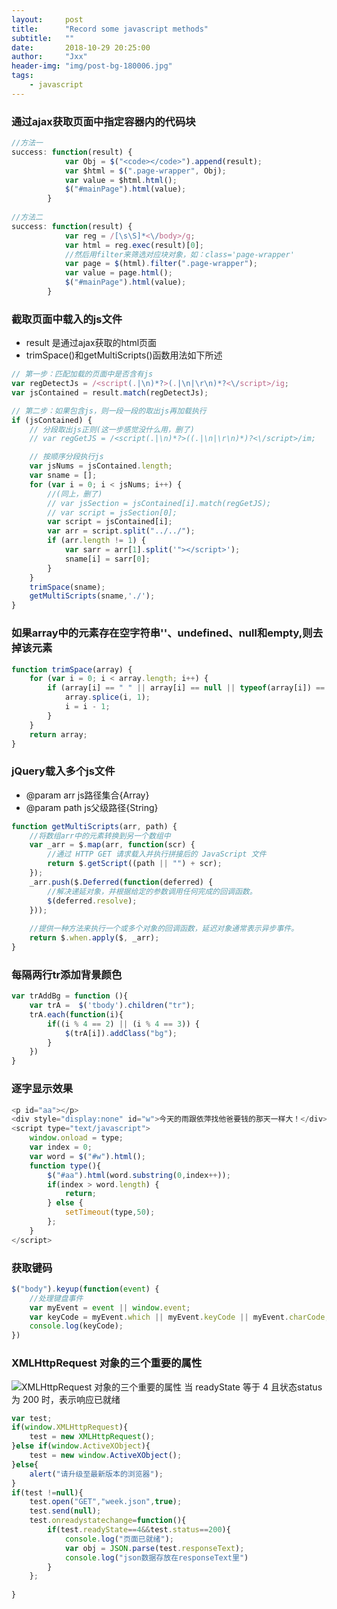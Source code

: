 ```yaml
---
layout:     post
title:      "Record some javascript methods"
subtitle:   ""
date:       2018-10-29 20:25:00
author:     "Jxx"
header-img: "img/post-bg-180006.jpg"
tags:
    - javascript
---
```


### 通过ajax获取页面中指定容器内的代码块
```javascript
//方法一
success: function(result) {
            var Obj = $("<code></code>").append(result);
            var $html = $(".page-wrapper", Obj);
            var value = $html.html();
            $("#mainPage").html(value);
        }
        
//方法二
success: function(result) {
            var reg = /[\s\S]*<\/body>/g;
            var html = reg.exec(result)[0];
            //然后用filter来筛选对应块对象，如：class='page-wrapper'
            var page = $(html).filter(".page-wrapper");
            var value = page.html();
            $("#mainPage").html(value);
        }
```




### 截取页面中载入的js文件
- result 是通过ajax获取的html页面
- trimSpace()和getMultiScripts()函数用法如下所述

```javascript
// 第一步：匹配加载的页面中是否含有js
var regDetectJs = /<script(.|\n)*?>(.|\n|\r\n)*?<\/script>/ig;
var jsContained = result.match(regDetectJs);

// 第二步：如果包含js，则一段一段的取出js再加载执行
if (jsContained) {
    // 分段取出js正则(这一步感觉没什么用，删了)
    // var regGetJS = /<script(.|\n)*?>((.|\n|\r\n)*)?<\/script>/im;

    // 按顺序分段执行js
    var jsNums = jsContained.length;
    var sname = [];
    for (var i = 0; i < jsNums; i++) {
        //(同上，删了)
        // var jsSection = jsContained[i].match(regGetJS);
        // var script = jsSection[0];
        var script = jsContained[i];
        var arr = script.split("../../");
        if (arr.length != 1) {
            var sarr = arr[1].split('"></script>');
            sname[i] = sarr[0];
        }
    }
    trimSpace(sname);
    getMultiScripts(sname,'./');
}
```

### 如果array中的元素存在空字符串''、undefined、null和empty,则去掉该元素
```javascript
function trimSpace(array) {
    for (var i = 0; i < array.length; i++) {
        if (array[i] == " " || array[i] == null || typeof(array[i]) == "undefined") {
            array.splice(i, 1);
            i = i - 1;
        }
    }
    return array;
}
```

### jQuery载入多个js文件
 - @param arr js路径集合{Array}
 - @param path js父级路径{String}

```javascript
function getMultiScripts(arr, path) {
    //将数组arr中的元素转换到另一个数组中
    var _arr = $.map(arr, function(scr) {
        //通过 HTTP GET 请求载入并执行拼接后的 JavaScript 文件
        return $.getScript((path || "") + scr);
    });
    _arr.push($.Deferred(function(deferred) {
        //解决递延对象，并根据给定的参数调用任何完成的回调函数。
        $(deferred.resolve);
    }));
    
    //提供一种方法来执行一个或多个对象的回调函数，延迟对象通常表示异步事件。
    return $.when.apply($, _arr);
}
```

### 每隔两行tr添加背景颜色
```javascript
var trAddBg = function (){
    var trA =  $('tbody').children("tr");
    trA.each(function(i){
        if((i % 4 == 2) || (i % 4 == 3)) {
            $(trA[i]).addClass("bg");
        }
    })
}
```

### 逐字显示效果
```javascript
<p id="aa"></p>
<div style="display:none" id="w">今天的雨跟依萍找他爸要钱的那天一样大！</div>
<script type="text/javascript">
    window.onload = type;
    var index = 0;
    var word = $("#w").html();
    function type(){
        $("#aa").html(word.substring(0,index++));
        if(index > word.length) {
            return;
        } else {
            setTimeout(type,50);
        };
    }
</script>
```

### 获取键码
```javascript
$("body").keyup(function(event) {
    //处理键盘事件
    var myEvent = event || window.event;
    var keyCode = myEvent.which || myEvent.keyCode || myEvent.charCode;
    console.log(keyCode);
})
```

### XMLHttpRequest 对象的三个重要的属性
![XMLHttpRequest 对象的三个重要的属性](https://onepiece1991.github.io/img/in-post/post-js-version/xmlHttpRequest.png)
当 readyState 等于 4 且状态status为 200 时，表示响应已就绪
```javascript
var test;  
if(window.XMLHttpRequest){  
    test = new XMLHttpRequest();  
}else if(window.ActiveXObject){  
    test = new window.ActiveXObject();  
}else{  
    alert("请升级至最新版本的浏览器");  
}  
if(test !=null){  
    test.open("GET","week.json",true);  
    test.send(null);  
    test.onreadystatechange=function(){  
        if(test.readyState==4&&test.status==200){  
            console.log("页面已就绪");
            var obj = JSON.parse(test.responseText);  
            console.log("json数据存放在responseText里")  
        }  
    };  
  
}
```

